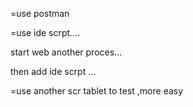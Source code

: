 

=use postman

=use ide scrpt....

start web another proces...

then add ide scrpt ...

=use another scr tablet to test ,more easy